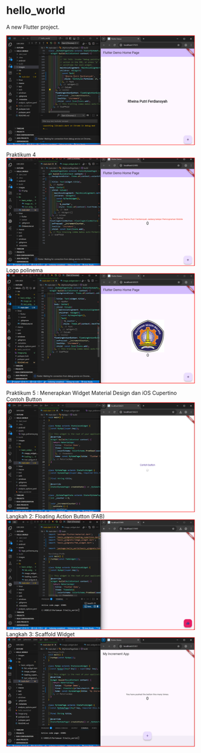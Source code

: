 # hello_world

A new Flutter project.

![Screenshot hello_world](images/01.png)

Praktikum 4
![Screenshot hello_world](images/02.png)
Logo polinema
![Screenshot hello_world](images/03.png)


Praktikum 5 : Menerapkan Widget Material Design dan iOS Cupertino
Contoh Button
![Screenshot hello_world](images/04.png)
Langkah 2: Floating Action Button (FAB)
![Screenshot hello_world](images/05.png)
Langkah 3: Scaffold Widget
![Screenshot hello_world](images/06.png)
